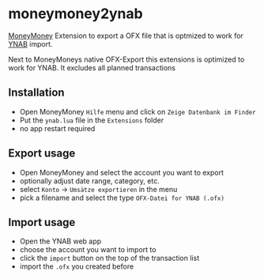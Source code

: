 # moneymoney2ynab

[MoneyMoney](https://moneymoney-app.com/) Extension to export a OFX file that is optmized to work for [YNAB](https://www.youneedabudget.com/) import.

Next to MoneyMoneys native OFX-Export this extensions is optimized to work for YNAB. It excludes all planned transactions   

## Installation

- Open MoneyMoney `Hilfe` menu and click on `Zeige Datenbank im Finder`
- Put the `ynab.lua` file in the `Extensions` folder
- no app restart required

## Export usage
- Open MoneyMoney and select the account you want to export
- optionally adjust date range, category, etc.
- select `Konto` -> `Umsätze exportieren` in the menu
- pick a filename and select the type `OFX-Datei for YNAB (.ofx)`

## Import usage
- Open the YNAB web app
- choose the account you want to import to 
- click the `import` button on the top of the transaction list
- import the `.ofx` you created before

